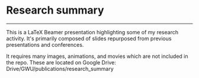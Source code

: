 # Research summary
----------------------------

This is a LaTeX Beamer presentation highlighting some of my research activity.
It's primarily composed of slides repurposed from previous presentations and conferences.

It requires many images, animations, and movies which are not included in the repo.
These are located on Google Drive: Drive/GWU/publications/research_summary


